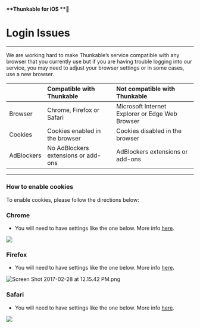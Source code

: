 #### **Thunkable for iOS **

# Login Issues

---

We are working hard to make Thunkable’s service compatible with any browser that you currently use but if you are having trouble logging into our service, you may need to adjust your browser settings or in some cases, use a new browser.

|  | Compatible with Thunkable | Not compatible with Thunkable |
| :--- | :--- | :--- |
| Browser | Chrome, Firefox or Safari | Microsoft Internet Explorer or Edge Web Browser |
| Cookies | Cookies enabled in the browser | Cookies disabled in the browser |
| AdBlockers | No AdBlockers extensions or add-ons | AdBlockers extensions or add-ons |

---

### How to enable cookies

To enable cookies, please follow the directions below:

### **Chrome**

* You will need to have settings like the one below.  More info [here](https://support.google.com/accounts/answer/61416?hl=en).

![](https://lh4.googleusercontent.com/Z3aveMTPXXGHsABFQdjPtKbDIphvFFto9vf7H7QfF2TmX0ijyLPzmjhuzB7kwhihqKS33sOPS1ers2rJ4TW4IZ_nHrp5faPTFc9hIxnsKs0cZxuacNvD_gRV-oQLtN-Nziz-HgsS)

### **Firefox**

* You will need to have settings like the one below.  More info [here](https://support.mozilla.org/en-US/kb/enable-and-disable-cookies-website-preferences)**.**

![](https://lh5.googleusercontent.com/R2hWEd4litqU6PsCiCcO-ncSydqWPCeYkJAS1qNmCe80rifmnB_6vp7G1MKqkc_Ll518QTXSRi6NNZEkOd-_jkVNip3-kSMKsRyt_Q1kFT5TqrrwsoucfhdoNowFMWx0f74z1hhA "Screen Shot 2017-02-28 at 12.15.42 PM.png")

### **Safari**

* You will need to have settings like the one below. More info [here](https://support.apple.com/kb/ph21411?locale=en_US).

![](https://lh4.googleusercontent.com/wFfLLTBcmkBEsmEqhgrZ_xGB-cJZDXO-PMeLmlM8SBTvKkqZercDpebnck1sM-48z_EzCWQV8zT5sdZiNeJWLWp4yWMYt7TcsY8F6119dk9yzFeHWP4IXiFDt50ksV0_LLShCbh6)

